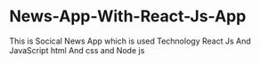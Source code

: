# News-App-With-React-Js-App
This is Socical News App which is used Technology React Js And JavaScript html And css and Node js 

